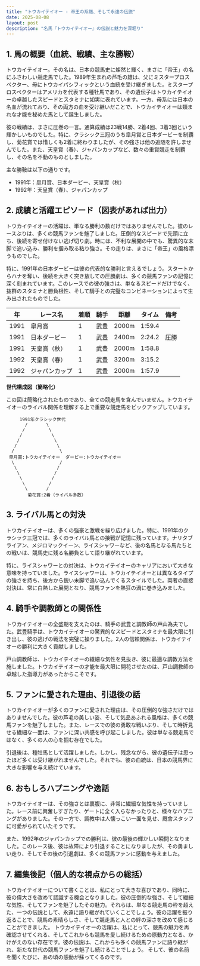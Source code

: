 ```yaml
---
title: "トウカイテイオー - 帝王の系譜、そして永遠の伝説"
date: 2025-08-08
layout: post
description: "名馬『トウカイテイオー』の伝説と魅力を深堀り"
---
```


## 1. 馬の概要（血統、戦績、主な勝鞍）

トウカイテイオー。その名は、日本の競馬史に燦然と輝く、まさに「帝王」の名にふさわしい競走馬でした。1989年生まれの芦毛の雄は、父にミスタープロスペクター、母にトウカイパシフィックという血統を受け継ぎました。ミスタープロスペクターはアメリカを代表する種牡馬であり、その遺伝子はトウカイテイオーの卓越したスピードとスタミナに如実に表れています。一方、母系には日本の名血が流れており、その両方の血を受け継いだことで、トウカイテイオーは類まれな才能を秘めた馬として誕生しました。

彼の戦績は、まさに圧巻の一言。通算成績は23戦14勝、2着4回、3着3回という輝かしいものでした。特に、クラシック三冠のうち皐月賞と日本ダービーを制覇し、菊花賞では惜しくも2着に終わりましたが、その強さは他の追随を許しませんでした。また、天皇賞（春）、ジャパンカップなど、数々の重賞競走を制覇し、その名を不動のものとしました。

主な勝鞍は以下の通りです。

* 1991年：皐月賞、日本ダービー、天皇賞（秋）
* 1992年：天皇賞（春）、ジャパンカップ


## 2. 成績と活躍エピソード（図表があれば出力）

トウカイテイオーの活躍は、単なる勝利の数だけではありませんでした。彼のレースぶりは、多くの競馬ファンを魅了しました。圧倒的なスピードで先頭に立ち、後続を寄せ付けない逃げ切り劇。時には、不利な展開の中でも、驚異的な末脚で追い込み、勝利を掴み取る粘り強さ。その走りは、まさに「帝王」の風格漂うものでした。

特に、1991年の日本ダービーは彼の代表的な勝利と言えるでしょう。スタートからハナを奪い、後続を大きく突き放しての圧勝劇は、多くの競馬ファンの記憶に深く刻まれています。このレースでの彼の強さは、単なるスピードだけでなく、抜群のスタミナと勝負根性、そして騎手との完璧なコンビネーションによって生み出されたものでした。


| 年 | レース名          | 着順 | 騎手      | 距離 | タイム     | 備考                                     |
|---|-----------------|-----|-----------|------|-----------|------------------------------------------|
| 1991 | 皐月賞            | 1   | 武豊      | 2000m| 1:59.4    |  |
| 1991 | 日本ダービー        | 1   | 武豊      | 2400m| 2:24.2    | 圧勝                                     |
| 1991 | 天皇賞（秋）      | 1   | 武豊      | 2000m| 1:58.8    |  |
| 1992 | 天皇賞（春）      | 1   | 武豊      | 3200m| 3:15.2    |  |
| 1992 | ジャパンカップ      | 1   | 武豊      | 2000m| 1:57.9    |  |


**世代構成図（簡略化）**

この図は簡略化されたものであり、全ての競走馬を含んでいません。トウカイテイオーのライバル関係を理解する上で重要な競走馬をピックアップしています。

```
     1991年クラシック世代
       /       \
      /         \
     /           \
    /             \
   /               \
  /                 \
 皐月賞:トウカイテイオー  ダービー:トウカイテイオー
  \                 /
   \               /
    \             /
     \           /
      \         /
       \       /
        菊花賞:2着（ライバル多数）
```


## 3. ライバル馬との対決

トウカイテイオーは、多くの強豪と激戦を繰り広げました。特に、1991年のクラシック三冠では、多くのライバル馬との接戦が記憶に残っています。ナリタブライアン、メジロマックイーン、ライスシャワーなど、後の名馬となる馬たちとの戦いは、競馬史に残る名勝負として語り継がれています。


特に、ライスシャワーとの対決は、トウカイテイオーのキャリアにおいて大きな意味を持っていました。ライスシャワーは、トウカイテイオーとは異なるタイプの強さを持ち、後方から鋭い末脚で追い込んでくるスタイルでした。両者の直接対決は、常に白熱した展開となり、競馬ファンを熱狂の渦に巻き込みました。


## 4. 騎手や調教師との関係性

トウカイテイオーの全盛期を支えたのは、騎手の武豊と調教師の戸山為夫でした。武豊騎手は、トウカイテイオーの驚異的なスピードとスタミナを最大限に引き出し、彼の逃げの戦法を完璧に操りました。2人の信頼関係は、トウカイテイオーの勝利に大きく貢献しました。

戸山調教師は、トウカイテイオーの繊細な気性を見抜き、彼に最適な調教方法を施しました。トウカイテイオーの才能を最大限に開花させたのは、戸山調教師の卓越した指導力があったからこそです。


## 5. ファンに愛された理由、引退後の話

トウカイテイオーが多くのファンに愛された理由は、その圧倒的な強さだけではありませんでした。彼の芦毛の美しい姿、そして気品あふれる風格は、多くの競馬ファンを魅了しました。また、レースでの彼の勇敢な戦いぶり、そして時折見せる繊細な一面は、ファンに深い共感を呼び起こしました。彼は単なる競走馬ではなく、多くの人の心を掴む存在でした。

引退後は、種牡馬として活躍しました。しかし、残念ながら、彼の遺伝子は思ったほど多くは受け継がれませんでした。それでも、彼の血統は、日本の競馬界に大きな影響を与え続けています。


## 6. おもしろハプニングや逸話

トウカイテイオーは、その強さとは裏腹に、非常に繊細な気性を持っていました。レース前に興奮しすぎたり、ゲートに全く入らなかったりと、様々なハプニングがありました。その一方で、調教中は人懐っこい一面を見せ、厩舎スタッフに可愛がられていたそうです。


また、1992年のジャパンカップでの勝利は、彼の最後の輝かしい瞬間となりました。このレース後、彼は故障により引退することになりましたが、その勇ましい走り、そしてその後の引退劇は、多くの競馬ファンに感動を与えました。


## 7. 編集後記（個人的な視点からの総括）

トウカイテイオーについて書くことは、私にとって大きな喜びであり、同時に、彼の偉大さを改めて認識する機会となりました。彼の圧倒的な強さ、そして繊細な気性、そしてファンを魅了したその魅力。それらは、単なる競走馬の枠を超えた、一つの伝説として、永遠に語り継がれていくことでしょう。彼の活躍を振り返ることで、競馬の素晴らしさ、そして競走馬と人との絆の深さを改めて感じることができました。  トウカイテイオーの活躍は、私にとって、競馬の魅力を再確認させてくれる、そしてこれからも競馬を愛し続けるための原動力となる、かけがえのない存在です。彼の伝説は、これからも多くの競馬ファンに語り継がれ、新たな世代の競馬ファンを魅了し続けることでしょう。  そして、彼の名前を聞くたびに、あの頃の感動が蘇ってくるのです。
